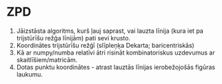 # ZPD

1. Jāizstāsta algoritms, kurš ļauj saprast, vai lauzta līnija (kura iet pa trijstūrīšu režģa līnijām) pati sevi krusto.
2. Koordinātes trijstūrīšu režģī (slīpleņķa Dekarta; baricentriskās)
3. Kā ar numpy/numba relatīvi ātri risināt kombinatoriskus uzdevumus ar skaitlīšiem/matricām.
4. Dotas punktu koordinātes - atrast lauztās līnijas ierobežojošās figūras laukumu.
